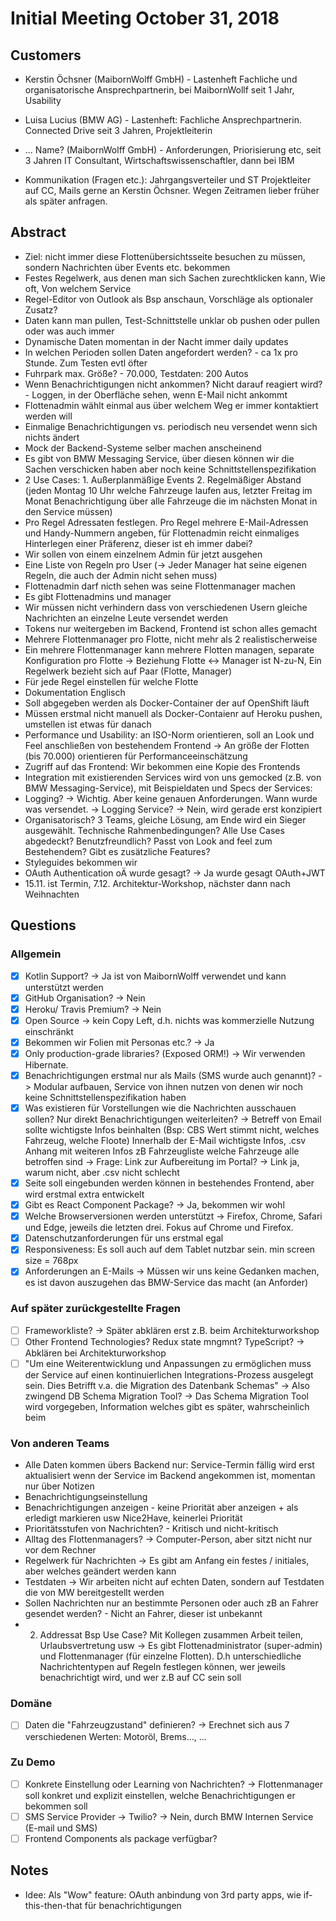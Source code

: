# Initial Meeting October 31, 2018

## Customers

* Kerstin Öchsner (MaibornWolff GmbH) - Lastenheft Fachliche und organisatorische Ansprechpartnerin, bei MaibornWollf seit 1 Jahr, Usability
* Luisa Lucius (BMW AG) - Lastenheft: Fachliche Ansprechpartnerin. Connected Drive seit 3 Jahren, Projektleiterin
* ... Name? (MaibornWolff GmbH) - Anforderungen, Priorisierung etc, seit 3 Jahren IT Consultant, Wirtschaftswissenschaftler, dann bei IBM

* Kommunikation (Fragen etc.): Jahrgangsverteiler und ST Projektleiter auf CC, Mails gerne an Kerstin Öchsner. Wegen Zeitramen lieber früher als später anfragen.

## Abstract
* Ziel: nicht immer diese Flottenübersichtsseite besuchen zu müssen, sondern Nachrichten über Events etc. bekommen
* Festes Regelwerk, aus denen man sich Sachen zurechtklicken kann, Wie oft, Von welchem Service
* Regel-Editor von Outlook als Bsp anschaun, Vorschläge als optionaler Zusatz?
* Daten kann man pullen, Test-Schnittstelle unklar ob pushen oder pullen oder was auch immer
* Dynamische Daten momentan in der Nacht immer daily updates
* In welchen Perioden sollen Daten angefordert werden? - ca 1x pro Stunde. Zum Testen evtl öfter
* Fuhrpark max. Größe? - 70.000, Testdaten: 200 Autos
* Wenn Benachrichtigungen nicht ankommen? Nicht darauf reagiert wird? - Loggen, in der Oberfläche sehen, wenn E-Mail nicht ankommt
* Flottenadmin wählt einmal aus über welchem Weg er immer kontaktiert werden will
* Einmalige Benachrichtigungen vs. periodisch neu versendet wenn sich nichts ändert
* Mock der Backend-Systeme selber machen anscheinend
* Es gibt von BMW Messaging Service, über diesen können wir die Sachen verschicken haben aber noch keine Schnittstellenspezifikation
* 2 Use Cases: 1. Außerplanmäßige Events 2. Regelmäßiger Abstand (jeden Montag 10 Uhr welche Fahrzeuge laufen aus, letzter Freitag im Monat Benachrichtigung über alle Fahrzeuge die im nächsten Monat in den Service müssen)
* Pro Regel Adressaten festlegen. Pro Regel mehrere E-Mail-Adressen und Handy-Nummern angeben, für Flottenadmin reicht einmaliges Hinterlegen einer Präferenz, dieser ist eh immer dabei?
* Wir sollen von einem einzelnem Admin für jetzt ausgehen
* Eine Liste von Regeln pro User (-> Jeder Manager hat seine eigenen Regeln, die auch der Admin nicht sehen muss)
* Flottenadmin darf nicth sehen was seine Flottenmanager machen
* Es gibt Flottenadmins und manager
* Wir müssen nicht verhindern dass von verschiedenen Usern gleiche Nachrichten an einzelne Leute versendet werden
* Tokens nur weitergeben im Backend, Frontend ist schon alles gemacht
* Mehrere Flottenmanager pro Flotte, nicht mehr als 2 realistischerweise
* Ein mehrere Flottenmanager kann mehrere Flotten managen, separate Konfiguration pro Flotte -> Beziehung Flotte <-> Manager ist N-zu-N, Ein Regelwerk bezieht sich auf Paar (Flotte, Manager)
* Für jede Regel einstellen für welche Flotte
* Dokumentation Englisch
* Soll abgegeben werden als Docker-Container der auf OpenShift läuft
* Müssen erstmal nicht manuell als Docker-Contaienr auf Heroku pushen, umstellen ist etwas für danach
* Performance und Usability: an ISO-Norm orientieren, soll an Look und Feel anschließen von bestehendem Frontend -> An größe der Flotten (bis 70.000) orientieren für Performanceeinschätzung
* Zugriff auf das Frontend: Wir bekommen eine Kopie des Frontends
* Integration mit existierenden Services wird von uns gemocked (z.B. von BMW Messaging-Service), mit Beispieldaten und Specs der Services:
* Logging? -> Wichtig. Aber keine genauen Anforderungen. Wann wurde was versendet. -> Logging Service? -> Nein, wird gerade erst konzipiert
* Organisatorisch? 3 Teams, gleiche Lösung, am Ende wird ein Sieger ausgewählt. Technische Rahmenbedingungen? Alle Use Cases abgedeckt? Benutzfreundlich? Passt von Look and feel zum Bestehendem? Gibt es zusätzliche Features?
* Styleguides bekommen wir
* OAuth Authentication oÄ wurde gesagt? -> Ja wurde gesagt OAuth+JWT
* 15.11. ist Termin, 7.12. Architektur-Workshop, nächster dann nach Weihnachten

## Questions

### Allgemein
- [x] Kotlin Support? -> Ja ist von MaibornWolff verwendet und kann unterstützt werden
- [x] GitHub Organisation? -> Nein
- [x] Heroku/ Travis Premium? -> Nein
- [x] Open Source -> kein Copy Left, d.h. nichts was kommerzielle Nutzung einschränkt
- [x] Bekommen wir Folien mit Personas etc.? -> Ja
- [x] Only production-grade libraries? (Exposed ORM!) -> Wir verwenden Hibernate.
- [x] Benachrichtigungen erstmal nur als Mails (SMS wurde auch genannt)? -> Modular aufbauen, Service von ihnen nutzen von denen wir noch keine Schnittstellenspezifikation haben
- [x] Was existieren für Vorstellungen wie die Nachrichten ausschauen sollen? Nur direkt Benachrichtigungen weiterleiten? -> Betreff von Email sollte wichtigste Infos beinhalten (Bsp: CBS Wert stimmt nicht, welches Fahrzeug, welche Floote) Innerhalb der E-Mail wichtigste Infos, .csv Anhang mit weiteren Infos zB Fahrzeugliste welche Fahrzeuge alle betroffen sind -> Frage: Link zur Aufbereitung im Portal? -> Link ja, warum nicht, aber .csv nicht schlecht
- [x] Seite soll eingebunden werden können in bestehendes Frontend, aber wird erstmal extra entwickelt
- [x] Gibt es React Component Package? -> Ja, bekommen wir wohl
- [x] Welche Browserversionen werden unterstützt -> Firefox, Chrome, Safari und Edge, jeweils die letzten drei. Fokus auf Chrome und Firefox.
- [x] Datenschutzanforderungen für uns erstmal egal
- [x] Responsiveness: Es soll auch auf dem Tablet nutzbar sein. min screen size = 768px
- [x] Anforderungen an E-Mails ->  Müssen wir uns keine Gedanken machen, es ist davon auszugehen das BMW-Service das macht (an Anforder)

### Auf später zurückgestellte Fragen
- [ ] Frameworkliste? -> Später abklären erst z.B. beim Architekturworkshop
- [ ] Other Frontend Technologies? Redux state mngmnt? TypeScript? -> Abklären bei Architekturworkshop
- [ ] "Um eine Weiterentwicklung und Anpassungen zu ermöglichen muss der Service auf einen kontinuierlichen Integrations-Prozess ausgelegt sein. Dies Betrifft v.a. die Migration des Datenbank Schemas" -> Also zwingend DB Schema Migration Tool? -> Das Schema Migration Tool wird vorgegeben, Information welches gibt es später, wahrscheinlich beim

### Von anderen Teams
* Alle Daten kommen übers Backend nur: Service-Termin fällig wird erst aktualisiert wenn der Service im Backend angekommen ist, momentan nur über Notizen
* Benachrichtigungseinstellung
* Benachrichtigungen anzeigen - keine Priorität aber anzeigen + als erledigt markieren usw Nice2Have, keinerlei Priorität
* Prioritätsstufen von Nachrichten? - Kritisch und nicht-kritisch
* Alltag des Flottenmanagers? -> Computer-Person, aber sitzt nicht nur vor dem Rechner
* Regelwerk für Nachrichten -> Es gibt am Anfang ein festes / initiales, aber welches geändert werden kann
* Testdaten -> Wir arbeiten nicht auf echten Daten, sondern auf Testdaten die von MW bereitgestellt werden
* Sollen Nachrichten nur an bestimmte Personen oder auch zB an Fahrer gesendet werden? - Nicht an Fahrer, dieser ist unbekannt
* 2. Addressat Bsp Use Case? Mit Kollegen zusammen Arbeit teilen, Urlaubsvertretung usw -> Es gibt Flottenadministrator (super-admin) und Flottenmanager (für einzelne Flotten). D.h unterschiedliche Nachrichtentypen auf Regeln festlegen können, wer jeweils benachrichtigt wird, und wer z.B auf CC sein soll

### Domäne
- [ ] Daten die "Fahrzeugzustand" definieren? -> Erechnet sich aus 7 verschiedenen Werten: Motoröl, Brems..., ...

### Zu Demo
- [ ]  Konkrete Einstellung oder Learning von Nachrichten? -> Flottenmanager soll konkret und explizit einstellen, welche Benachrichtigungen er bekommen soll
- [ ] SMS Service Provider -> Twilio? -> Nein, durch BMW Internen Service (E-mail und SMS)
- [ ] Frontend Components als package verfügbar?

## Notes

* Idee: Als "Wow" feature: OAuth anbindung von 3rd party apps, wie if-this-then-that für benachrichtigungen
